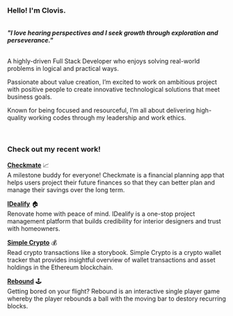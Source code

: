 ### Hello! I'm Clovis.

<br>
<strong><em>"I love hearing perspectives and I seek growth through exploration and perseverance."</em></strong>
<br><br>

A highly-driven Full Stack Developer who enjoys solving real-world problems in logical and practical ways. 

Passionate about value creation, I’m excited to work on ambitious project with positive people to create innovative technological solutions that meet business goals.

Known for being focused and resourceful, I’m all about delivering high-quality working codes through my leadership and work ethics.

<br>

### Check out my recent work!

[<strong>Checkmate</strong>](https://checkmate-two.vercel.app/) 📈
<br>
A milestone buddy for everyone! Checkmate is a financial planning app that helps users project their future finances so that they can better plan and manage their savings over the long term. 

[<strong>IDealify</strong>](https://idealify.vercel.app/) 🏠
<br>
Renovate home with peace of mind. IDealify is a one-stop project management platform that builds credibility for interior designers and trust with homeowners. 

[<strong>Simple Crypto</strong>](https://simplecrypto.vercel.app/) 💰
<br>
Read crypto transactions like a storybook. Simple Crypto is a crypto wallet tracker that provides insightful overview of wallet transactions and asset holdings in the Ethereum blockchain.

[<strong>Rebound</strong>](https://rebound.vercel.app/) 🕹️
<br>
Getting bored on your flight? Rebound is an interactive single player game whereby the player rebounds a ball with the moving bar to destory recurring blocks.
